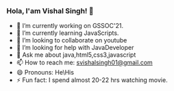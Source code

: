 ### Hola, I'am Vishal Singh! 👋

- 🔭 I’m currently working on GSSOC'21.
- 🌱 I’m currently learning JavaScripts.
- 👯 I’m looking to collaborate on youtube
- 🤔 I’m looking for help with JavaDeveloper
- 💬 Ask me about java,html5,css3,javascript
- 📫 How to reach me: svishalsingh01@gmail.com
- 😄 Pronouns: He\His
- ⚡ Fun fact: I spend almost 20-22 hrs watching movie.
